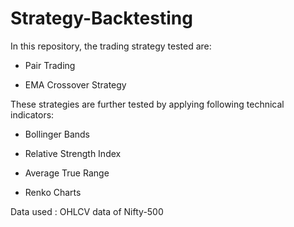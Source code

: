 # Strategy-Backtesting

In this repository, the trading strategy tested are:

- Pair Trading

- EMA Crossover Strategy


These strategies are further tested by applying following technical indicators:

- Bollinger Bands

- Relative Strength Index

- Average True Range

- Renko Charts


Data used : OHLCV data of Nifty-500
